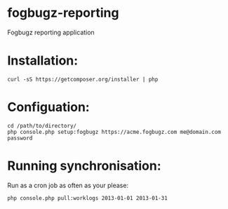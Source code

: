fogbugz-reporting
=================

Fogbugz reporting application

Installation:
==================

    curl -sS https://getcomposer.org/installer | php

Configuation:
==================

    cd /path/to/directory/
    php console.php setup:fogbugz https://acme.fogbugz.com me@domain.com password

Running synchronisation:
==================

Run as a cron job as often as your please:

    php console.php pull:worklogs 2013-01-01 2013-01-31